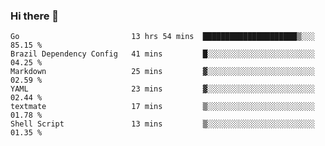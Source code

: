 ### Hi there 👋

<!--
**yeya24/yeya24** is a ✨ _special_ ✨ repository because its `README.md` (this file) appears on your GitHub profile.

Here are some ideas to get you started:

- 🔭 I’m currently working on ...
- 🌱 I’m currently learning ...
- 👯 I’m looking to collaborate on ...
- 🤔 I’m looking for help with ...
- 💬 Ask me about ...
- 📫 How to reach me: ...
- 😄 Pronouns: ...
- ⚡ Fun fact: ...
-->

<!--START_SECTION:waka-->

```text
Go                         13 hrs 54 mins  █████████████████████▒░░░   85.15 %
Brazil Dependency Config   41 mins         █░░░░░░░░░░░░░░░░░░░░░░░░   04.25 %
Markdown                   25 mins         ▓░░░░░░░░░░░░░░░░░░░░░░░░   02.59 %
YAML                       23 mins         ▓░░░░░░░░░░░░░░░░░░░░░░░░   02.44 %
textmate                   17 mins         ▒░░░░░░░░░░░░░░░░░░░░░░░░   01.78 %
Shell Script               13 mins         ▒░░░░░░░░░░░░░░░░░░░░░░░░   01.35 %
```

<!--END_SECTION:waka-->
